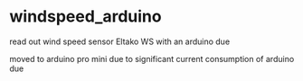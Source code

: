 # windspeed_arduino
read out wind speed sensor Eltako WS with an arduino due

moved to arduino pro mini due to significant current consumption of arduino due
